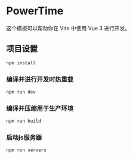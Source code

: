# PowerTime

这个模板可以帮助你在 Vite 中使用 Vue 3 进行开发。

## 项目设置

```sh
npm install
```

### 编译并进行开发时热重载

```sh
npm run dev
```

### 编译并压缩用于生产环境

```sh
npm run build
```
### 启动js服务器

```sh
npm run servers
```
